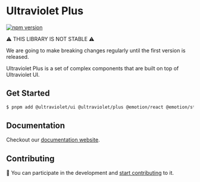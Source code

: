 # Ultraviolet Plus

[![npm version](https://badge.fury.io/js/%40ultraviolet%2Fplus.svg)](https://badge.fury.io/js/%40ultraviolet%2Fplus)

⚠️ THIS LIBRARY IS NOT STABLE ⚠️

We are going to make breaking changes regularly until the first version is released.

Ultraviolet Plus is a set of complex components that are built on top of Ultraviolet UI.

## Get Started

```sh
$ pnpm add @ultraviolet/ui @ultraviolet/plus @emotion/react @emotion/styled
```

## Documentation

Checkout our [documentation website](https://storybook.ultraviolet.scaleway.com/).

## Contributing

📝 You can participate in the development and [start contributing](/CONTRIBUTING.md) to it.
